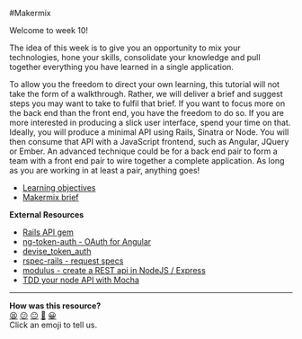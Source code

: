 #Makermix

Welcome to week 10! 

The idea of this week is to give you an opportunity to mix your technologies, hone your skills, consolidate your knowledge and pull together everything you have learned in a single application.

To allow you the freedom to direct your own learning, this tutorial will not take the form of a walkthrough. Rather, we will deliver a brief and suggest steps you may want to take to fulfil that brief. If you want to focus more on the back end than the front end, you have the freedom to do so. If you are more interested in producing a slick user interface, spend your time on that. Ideally, you will produce a minimal API using Rails, Sinatra or Node. You will then consume that API with a JavaScript frontend, such as Angular, JQuery or Ember. An advanced technique could be for a back end pair to form a team with a front end pair to wire together a complete application. As long as you are working in at least a pair, anything goes!

* [Learning objectives](https://github.com/makersacademy/course/blob/master/makermix/makermix_learning_objectives.md)
* [Makermix brief](https://github.com/makersacademy/course/blob/master/makermix/makermix.md)

**External Resources**

* [Rails API gem](https://github.com/rails-api/rails-api)
* [ng-token-auth - OAuth for Angular](https://github.com/lynndylanhurley/ng-token-auth)
* [devise_token_auth](https://github.com/lynndylanhurley/devise_token_auth)
* [rspec-rails - request specs](https://www.relishapp.com/rspec/rspec-rails/docs/request-specs/request-spec)
* [modulus - create a REST api in NodeJS / Express](http://blog.modulus.io/nodejs-and-express-create-rest-api)
* [TDD your node API with Mocha](http://webapplog.com/test-driven-development-in-node-js-with-mocha/)

<!-- BEGIN GENERATED SECTION DO NOT EDIT -->

---

**How was this resource?**  
[😫](https://airtable.com/shrUJ3t7KLMqVRFKR?prefill_Repository=course&prefill_File=makermix/intro_to_makermix.md&prefill_Sentiment=😫) [😕](https://airtable.com/shrUJ3t7KLMqVRFKR?prefill_Repository=course&prefill_File=makermix/intro_to_makermix.md&prefill_Sentiment=😕) [😐](https://airtable.com/shrUJ3t7KLMqVRFKR?prefill_Repository=course&prefill_File=makermix/intro_to_makermix.md&prefill_Sentiment=😐) [🙂](https://airtable.com/shrUJ3t7KLMqVRFKR?prefill_Repository=course&prefill_File=makermix/intro_to_makermix.md&prefill_Sentiment=🙂) [😀](https://airtable.com/shrUJ3t7KLMqVRFKR?prefill_Repository=course&prefill_File=makermix/intro_to_makermix.md&prefill_Sentiment=😀)  
Click an emoji to tell us.

<!-- END GENERATED SECTION DO NOT EDIT -->
